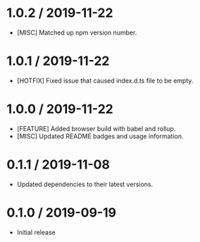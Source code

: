 1.0.2 / 2019-11-22
==================
* [MISC] Matched up npm version number.

1.0.1 / 2019-11-22
==================
* [HOTFIX] Fixed issue that caused index.d.ts file to be empty.

1.0.0 / 2019-11-22
==================
* [FEATURE] Added browser build with babel and rollup.
* [MISC] Updated README badges and usage information.

0.1.1 / 2019-11-08
==================
* Updated dependencies to their latest versions.

0.1.0 / 2019-09-19
==================
* Initial release